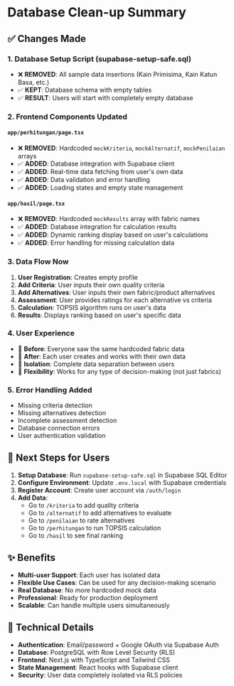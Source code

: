 # Database Clean-up Summary

## ✅ Changes Made

### 1. **Database Setup Script (supabase-setup-safe.sql)**

- ❌ **REMOVED**: All sample data insertions (Kain Primisima, Kain Katun Basa, etc.)
- ✅ **KEPT**: Database schema with empty tables
- ✅ **RESULT**: Users will start with completely empty database

### 2. **Frontend Components Updated**

#### `app/perhitungan/page.tsx`

- ❌ **REMOVED**: Hardcoded `mockKriteria`, `mockAlternatif`, `mockPenilaian` arrays
- ✅ **ADDED**: Database integration with Supabase client
- ✅ **ADDED**: Real-time data fetching from user's own data
- ✅ **ADDED**: Data validation and error handling
- ✅ **ADDED**: Loading states and empty state management

#### `app/hasil/page.tsx`

- ❌ **REMOVED**: Hardcoded `mockResults` array with fabric names
- ✅ **ADDED**: Database integration for calculation results
- ✅ **ADDED**: Dynamic ranking display based on user's calculations
- ✅ **ADDED**: Error handling for missing calculation data

### 3. **Data Flow Now**

1. **User Registration**: Creates empty profile
2. **Add Criteria**: User inputs their own quality criteria
3. **Add Alternatives**: User inputs their own fabric/product alternatives
4. **Assessment**: User provides ratings for each alternative vs criteria
5. **Calculation**: TOPSIS algorithm runs on user's data
6. **Results**: Displays ranking based on user's specific data

### 4. **User Experience**

- 🎯 **Before**: Everyone saw the same hardcoded fabric data
- 🎯 **After**: Each user creates and works with their own data
- 🎯 **Isolation**: Complete data separation between users
- 🎯 **Flexibility**: Works for any type of decision-making (not just fabrics)

### 5. **Error Handling Added**

- Missing criteria detection
- Missing alternatives detection
- Incomplete assessment detection
- Database connection errors
- User authentication validation

## 🚀 Next Steps for Users

1. **Setup Database**: Run `supabase-setup-safe.sql` in Supabase SQL Editor
2. **Configure Environment**: Update `.env.local` with Supabase credentials
3. **Register Account**: Create user account via `/auth/login`
4. **Add Data**:
   - Go to `/kriteria` to add quality criteria
   - Go to `/alternatif` to add alternatives to evaluate
   - Go to `/penilaian` to rate alternatives
   - Go to `/perhitungan` to run TOPSIS calculation
   - Go to `/hasil` to see final ranking

## ✨ Benefits

- **Multi-user Support**: Each user has isolated data
- **Flexible Use Cases**: Can be used for any decision-making scenario
- **Real Database**: No more hardcoded mock data
- **Professional**: Ready for production deployment
- **Scalable**: Can handle multiple users simultaneously

## 🔧 Technical Details

- **Authentication**: Email/password + Google OAuth via Supabase Auth
- **Database**: PostgreSQL with Row Level Security (RLS)
- **Frontend**: Next.js with TypeScript and Tailwind CSS
- **State Management**: React hooks with Supabase client
- **Security**: User data completely isolated via RLS policies
